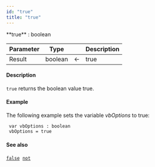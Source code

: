 ```yaml
---
id: "true"
title: "true"
---
```



<!-- REF #_command_.true.Syntax -->**true** : boolean<!-- END REF -->


<!-- REF #_command_.true.Params -->
|Parameter|Type||Description|
|---------|--- |:---:|------|
|Result|boolean|&#8592;|true|
<!-- END REF -->

#### Description

`true` <!-- REF #_command_.true.Summary -->returns the boolean value true<!-- END REF -->.

#### Example

The following example sets the variable *vbOptions* to true:

```qs
 var vbOptions : boolean
 vbOptions = true
```

#### See also

[`false`](false.md)&nbsp; 
[`not`](not.md)
